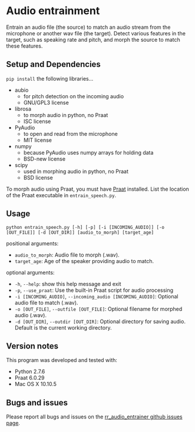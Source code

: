 # Audio entrainment

Entrain an audio file (the source) to match an audio stream from the microphone
or another wav file (the target). Detect various features in the target, such
as speaking rate and pitch, and morph the source to match these features.

## Setup and Dependencies

`pip install` the following libraries...

- aubio
    - for pitch detection on the incoming audio
    - GNU/GPL3 license
- librosa
    - to morph audio in python, no Praat
    - ISC license
- PyAudio
    - to open and read from the microphone
    - MIT license
- numpy
    - because PyAudio uses numpy arrays for holding data
    - BSD-new license
- scipy
    - used in morphing audio in python, no Praat
    - BSD license

To morph audio using Praat, you must have [Praat](www.praat.org) installed.
List the location of the Praat executable in `entrain_speech.py`.

## Usage

`python entrain_speech.py [-h] [-p] [-i [INCOMING_AUDIO]] [-o [OUT_FILE]] [-d
[OUT_DIR]] [audio_to_morph] [target_age]`

positional arguments:
- `audio_to_morph`: Audio file to morph (.wav).
- `target_age`: Age of the speaker providing audio to match.

optional arguments:
- `-h`, `--help`: show this help message and exit
- `-p`, `--use_praat`: Use the built-in Praat script for audio processing
- `-i [INCOMING_AUDIO]`, `--incoming_audio [INCOMING_AUDIO]`: Optional audio
  file to match (.wav).
- `-o [OUT_FILE]`, `--outfile [OUT_FILE]`: Optional filename for morphed audio (.wav).
- `-d [OUT_DIR]`, `--outdir [OUT_DIR]`: Optional directory for saving audio.
  Default is the current working directory.

## Version notes

This program was developed and tested with:

- Python 2.7.6
- Praat 6.0.29
- Mac OS X 10.10.5

## Bugs and issues

Please report all bugs and issues on the [rr_audio_entrainer github issues
page](https://github.com/mitmedialab/rr_audio_entrainer/issues).


